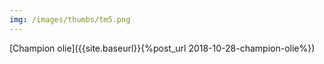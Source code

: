 ```yaml
---
img: /images/thumbs/tm5.png
---
```

[Champion olie]({{site.baseurl}}{%post_url 2018-10-28-champion-olie%})